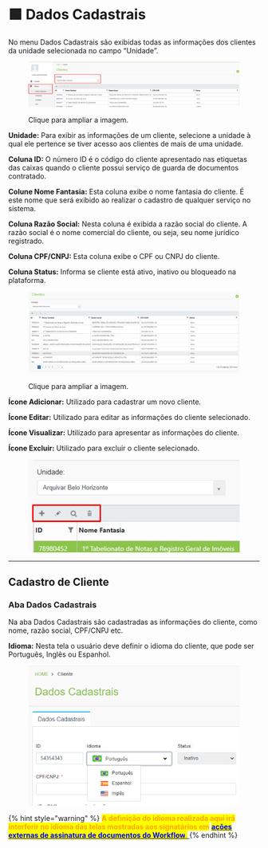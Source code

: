 # 🟩 Dados Cadastrais

No menu Dados Cadastrais são exibidas todas as informações dos clientes da unidade selecionada no campo “Unidade”.&#x20;

<figure><img src="../.gitbook/assets/clientes8.png" alt=""><figcaption><p>Clique para ampliar a imagem.</p></figcaption></figure>

**Unidade:** Para exibir as informações de um cliente, selecione a unidade à qual ele pertence se tiver acesso aos clientes de mais de uma unidade. &#x20;

**Coluna ID:** O número ID é o código do cliente apresentado nas etiquetas das caixas quando o cliente possui serviço de guarda de documentos contratado.&#x20;

**Colune Nome Fantasia:** Esta coluna exibe o nome fantasia do cliente. É este nome que será exibido ao realizar o cadastro de qualquer serviço no sistema.  &#x20;

**Coluna Razão Social:** Nesta coluna é exibida a razão social do cliente. A razão social é o nome comercial do cliente, ou seja, seu nome jurídico registrado.&#x20;

**Coluna CPF/CNPJ:** Esta coluna exibe o CPF ou CNPJ do cliente.&#x20;

**Coluna Status:** Informa se cliente está ativo, inativo ou bloqueado na plataforma. &#x20;

<figure><img src="../.gitbook/assets/clientes1.png" alt=""><figcaption><p>Clique para ampliar a imagem.</p></figcaption></figure>

**Ícone Adicionar:** Utilizado para cadastrar um novo cliente.&#x20;

**Ícone Editar:** Utilizado para editar as informações do cliente selecionado.&#x20;

**Ícone Visualizar:** Utilizado para apresentar as informações do cliente. &#x20;

**Ícone Excluir:** Utilizado para excluir o cliente selecionado.&#x20;

<figure><img src="../.gitbook/assets/clientes2 (1).png" alt=""><figcaption></figcaption></figure>

***

## Cadastro de Cliente

### Aba Dados Cadastrais

Na aba Dados Cadastrais são cadastradas as informações do cliente, como nome, razão social, CPF/CNPJ etc.

**Idioma:** Nesta tela o usuário deve definir o idioma do cliente, que pode ser Português, Inglês ou Espanhol.&#x20;

<figure><img src="../.gitbook/assets/image (5).png" alt=""><figcaption></figcaption></figure>

{% hint style="warning" %}
<mark style="color:orange;">**A definição do idioma realizada aqui irá interferir no idioma das telas mostradas aos signatários em**</mark> [<mark style="color:blue;">**ações externas de assinatura de documentos do Workflow**</mark><mark style="color:orange;">**.**</mark> ](../workflow/atividades/aba-minhas-atividades/executando-um-fluxo.md#5.-acoes-de-assinatura)
{% endhint %}
